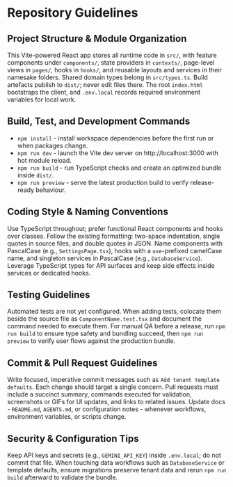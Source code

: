 # Repository Guidelines

## Project Structure & Module Organization
This Vite-powered React app stores all runtime code in `src/`, with feature components under `components/`, state providers in `contexts/`, page-level views in `pages/`, hooks in `hooks/`, and reusable layouts and services in their namesake folders. Shared domain types belong in `src/types.ts`. Build artefacts publish to `dist/`; never edit files there. The root `index.html` bootstraps the client, and `.env.local` records required environment variables for local work.

## Build, Test, and Development Commands
- `npm install` - install workspace dependencies before the first run or when packages change.
- `npm run dev` - launch the Vite dev server on http://localhost:3000 with hot module reload.
- `npm run build` - run TypeScript checks and create an optimized bundle inside `dist/`.
- `npm run preview` - serve the latest production build to verify release-ready behaviour.

## Coding Style & Naming Conventions
Use TypeScript throughout; prefer functional React components and hooks over classes. Follow the existing formatting: two-space indentation, single quotes in source files, and double quotes in JSON. Name components with PascalCase (e.g., `SettingsPage.tsx`), hooks with a `use`-prefixed camelCase name, and singleton services in PascalCase (e.g., `DatabaseService`). Leverage TypeScript types for API surfaces and keep side effects inside services or dedicated hooks.

## Testing Guidelines
Automated tests are not yet configured. When adding tests, colocate them beside the source file as `ComponentName.test.tsx` and document the command needed to execute them. For manual QA before a release, run `npm run build` to ensure type safety and bundling succeed, then `npm run preview` to verify user flows against the production bundle.

## Commit & Pull Request Guidelines
Write focused, imperative commit messages such as `Add tenant template defaults`. Each change should target a single concern. Pull requests must include a succinct summary, commands executed for validation, screenshots or GIFs for UI updates, and links to related issues. Update docs - `README.md`, `AGENTS.md`, or configuration notes - whenever workflows, environment variables, or scripts change.

## Security & Configuration Tips
Keep API keys and secrets (e.g., `GEMINI_API_KEY`) inside `.env.local`; do not commit that file. When touching data workflows such as `DatabaseService` or template defaults, ensure migrations preserve tenant data and rerun `npm run build` afterward to validate the bundle.
